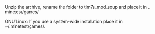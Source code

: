 Unzip the archive, rename the folder to tim7s_mod_soup and
place it in .. minetest/games/

GNU/Linux: If you use a system-wide installation place
it in ~/.minetest/games/.
